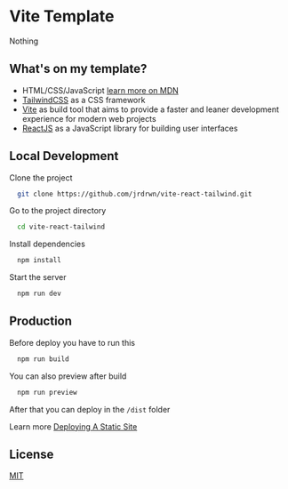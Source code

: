 # Vite Template

Nothing

## What's on my template?

- HTML/CSS/JavaScript [learn more on MDN](https://developer.mozilla.org/en-US/docs/Learn)
- [TailwindCSS](https://tailwindcss.com) as a CSS framework
- [Vite](https://vitejs.dev/) as build tool that aims to provide a faster and leaner development experience for modern web projects
- [ReactJS](https://tailwindcss.com) as a JavaScript library for building user interfaces

## Local Development

Clone the project

```bash
  git clone https://github.com/jrdrwn/vite-react-tailwind.git
```

Go to the project directory

```bash
  cd vite-react-tailwind
```

Install dependencies

```bash
  npm install
```

Start the server

```bash
  npm run dev
```

## Production

Before deploy you have to run this

```bash
  npm run build
```

You can also preview after build

```bash
  npm run preview
```

After that you can deploy in the `/dist` folder

Learn more
[Deploying A Static Site](https://vitejs.dev/guide/static-deploy.html#building-the-app)

## License

[MIT](https://choosealicense.com/licenses/mit/)

